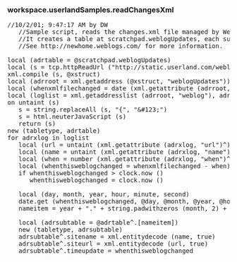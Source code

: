 ### workspace.userlandSamples.readChangesXml
<pre>
//10/2/01; 9:47:17 AM by DW
   //Sample script, reads the changes.xml file managed by Weblogs.Com.
   //It creates a table at scratchpad.weblogUpdates, each sub-table represents one weblog that changed.
   //See http://newhome.weblogs.com/ for more information.

local (adrtable = @scratchpad.weblogUpdates)
local (s = tcp.httpReadUrl ("http://static.userland.com/weblogs/changes.xml"))
xml.compile (s, @xstruct)
local (adrroot = xml.getaddress (@xstruct, "weblogUpdates"))
local (whenxmlfilechanged = date (xml.getattribute (adrroot, "updated")^))
local (loglist = xml.getaddresslist (adrroot, "weblog"), adrxlog)
on untaint (s)
   s = string.replaceAll (s, "{", "&amp;#123;")
   s = html.neuterJavaScript (s)
   return (s)
new (tabletype, adrtable)
for adrxlog in loglist
   local (url = untaint (xml.getattribute (adrxlog, "url")^))
   local (name = untaint (xml.getattribute (adrxlog, "name")^))
   local (when = number (xml.getattribute (adrxlog, "when")^))
   local (whenthisweblogchanged = whenxmlfilechanged - when)
   if whenthisweblogchanged > clock.now ()
      whenthisweblogchanged = clock.now ()
   
   local (day, month, year, hour, minute, second)
   date.get (whenthisweblogchanged, @day, @month, @year, @hour, @minute, @second)
   nameitem = year + "." + string.padwithzeros (month, 2) + "." + string.padwithzeros (day, 2) + "." + string.padwithzeros (hour, 2) + "." + string.padwithzeros (minute, 2) + "." + string.padwithzeros (second, 2)
   
   local (adrsubtable = @adrtable^.[nameitem])
   new (tabletype, adrsubtable)
   adrsubtable^.sitename = xml.entitydecode (name, true)
   adrsubtable^.siteurl = xml.entitydecode (url, true)
   adrsubtable^.timeupdate = whenthisweblogchanged

</pre>